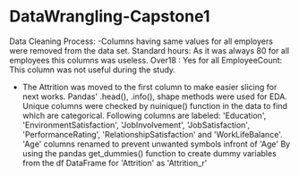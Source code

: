 # DataWrangling-Capstone1
Data Cleaning Process: 
-Columns having same values for all employers were removed from the data set. 
    Standard hours: As it was always 80 for all employees this columns was useless.
    Over18 : Yes for all
    EmployeeCount: This column was not useful during the study.
- The Attrition was moved to the first column to make easier slicing for next works. 
Pandas' .head(), .info(), shape  methods were used for EDA. 
Unique columns were checked by nuinique() function in the data to find which are categorical.
Following columns are labeled: 'Education', 'EnvironmentSatisfaction', 'JobInvolvement', 'JobSatisfaction', 'PerformanceRating', 'RelationshipSatisfaction' and 'WorkLifeBalance'. 
'Age' columns renamed to prevent unwanted symbols infront of 'Age' 
By using the pandas get_dummies() function to create dummy variables from the df DataFrame for 'Attrition' as 'Attrition_r'
